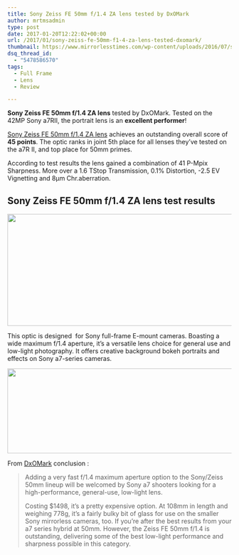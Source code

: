 ```yaml
---
title: Sony Zeiss FE 50mm f/1.4 ZA lens tested by DxOMark
author: mrtmsadmin
type: post
date: 2017-01-20T12:22:02+00:00
url: /2017/01/sony-zeiss-fe-50mm-f1-4-za-lens-tested-dxomark/
thumbnail: https://www.mirrorlesstimes.com/wp-content/uploads/2016/07/sony-fe-50mm-f1-4-za-1.jpg
dsq_thread_id:
  - "5478586570"
tags:
  - Full Frame
  - Lens
  - Review

---
```

**Sony Zeiss FE 50mm f/1.4 ZA lens** tested by DxOMark. Tested on the 42MP Sony a7RII, the portrait lens is an **excellent performer**!

[Sony Zeiss FE 50mm f/1.4 ZA lens][1] achieves an outstanding overall score of **45 points**. The optic ranks in joint 5th place for all lenses they’ve tested on the a7R II, and top place for 50mm primes.

According to test results the lens gained a combination of 41 P-Mpix Sharpness. More over a 1.6 TStop Transmission, 0.1% Distortion, -2.5 EV Vignetting and 8μm Chr.aberration.<!--more-->

## Sony Zeiss FE 50mm f/1.4 ZA lens test results

[<img class="aligncenter size-full wp-image-952" src="https://i2.wp.com/www.mirrorlesstimes.com/wp-content/uploads/2017/01/sony-zeiss-fe-50mm-f1-4-za-lens-tested-dxomark.png?resize=600%2C252&#038;ssl=1" alt="" width="600" height="252" srcset="https://i2.wp.com/www.mirrorlesstimes.com/wp-content/uploads/2017/01/sony-zeiss-fe-50mm-f1-4-za-lens-tested-dxomark.png?w=940&ssl=1 940w, https://i2.wp.com/www.mirrorlesstimes.com/wp-content/uploads/2017/01/sony-zeiss-fe-50mm-f1-4-za-lens-tested-dxomark.png?resize=300%2C126&ssl=1 300w, https://i2.wp.com/www.mirrorlesstimes.com/wp-content/uploads/2017/01/sony-zeiss-fe-50mm-f1-4-za-lens-tested-dxomark.png?resize=768%2C323&ssl=1 768w" sizes="(max-width: 600px) 100vw, 600px" data-recalc-dims="1" />][2]

This optic is designed  for Sony full-frame E-mount cameras. Boasting a wide maximum f/1.4 aperture, it’s a versatile lens choice for general use and low-light photography. It offers creative background bokeh portraits and effects on Sony a7-series cameras.

[<img class="aligncenter size-full wp-image-953" src="https://i2.wp.com/www.mirrorlesstimes.com/wp-content/uploads/2017/01/Score__FE_50mm__920.png?resize=600%2C191&#038;ssl=1" alt="" width="600" height="191" srcset="https://i2.wp.com/www.mirrorlesstimes.com/wp-content/uploads/2017/01/Score__FE_50mm__920.png?w=920&ssl=1 920w, https://i2.wp.com/www.mirrorlesstimes.com/wp-content/uploads/2017/01/Score__FE_50mm__920.png?resize=300%2C96&ssl=1 300w, https://i2.wp.com/www.mirrorlesstimes.com/wp-content/uploads/2017/01/Score__FE_50mm__920.png?resize=768%2C245&ssl=1 768w" sizes="(max-width: 600px) 100vw, 600px" data-recalc-dims="1" />][3]

From  <a title="" href="https://www.dxomark.com/Reviews/Sony-Carl-Zeiss-Plannar-T-FE-50mm-f-1.4-ZA-lens-review" target="_blank" rel="external nofollow">DxOMark</a> conclusion :

> Adding a very fast f/1.4 maximum aperture option to the Sony/Zeiss 50mm lineup will be welcomed by Sony a7 shooters looking for a high-performance, general-use, low-light lens.
> 
> Costing $1498, it’s a pretty expensive option. At 108mm in length and weighing 778g, it’s a fairly bulky bit of glass for use on the smaller Sony mirrorless cameras, too. If you’re after the best results from your a7 series hybrid at 50mm. However, the Zeiss FE 50mm f/1.4 is outstanding, delivering some of the best low-light performance and sharpness possible in this category.

 [1]: https://www.mirrorlesstimes.com/2016/07/sony-fe-50mm-f1-4-za/
 [2]: https://i2.wp.com/www.mirrorlesstimes.com/wp-content/uploads/2017/01/sony-zeiss-fe-50mm-f1-4-za-lens-tested-dxomark.png?ssl=1
 [3]: https://i2.wp.com/www.mirrorlesstimes.com/wp-content/uploads/2017/01/Score__FE_50mm__920.png?ssl=1